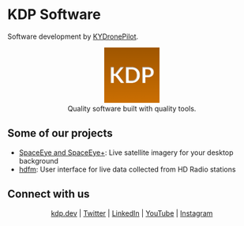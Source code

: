# KDP Software

Software development by [KYDronePilot](https://github.com/KYDronePilot).

<p align="center">
  <img src="img/KDP.png" width="112" height="112" /><br>
  <span>Quality software built with quality tools.</span>
</p>

## Some of our projects

- [SpaceEye and SpaceEye+](https://github.com/KYDronePilot/SpaceEye): Live satellite imagery for your desktop background
- [hdfm](https://github.com/KYDronePilot/hdfm): User interface for live data collected from HD Radio stations

## Connect with us

<p align="center">
  <a href="https://kdp.dev">kdp.dev</a>
  | <a href="https://twitter.com/kdp_dev">Twitter</a>
  | <a href="https://www.linkedin.com/company/kdp-software/">LinkedIn</a>
  | <a href="https://www.youtube.com/channel/UCOKUOMU1cSvcgnyga8atl-g">YouTube</a>
  | <a href="https://www.instagram.com/kdp_software/">Instagram</a>
</p>
